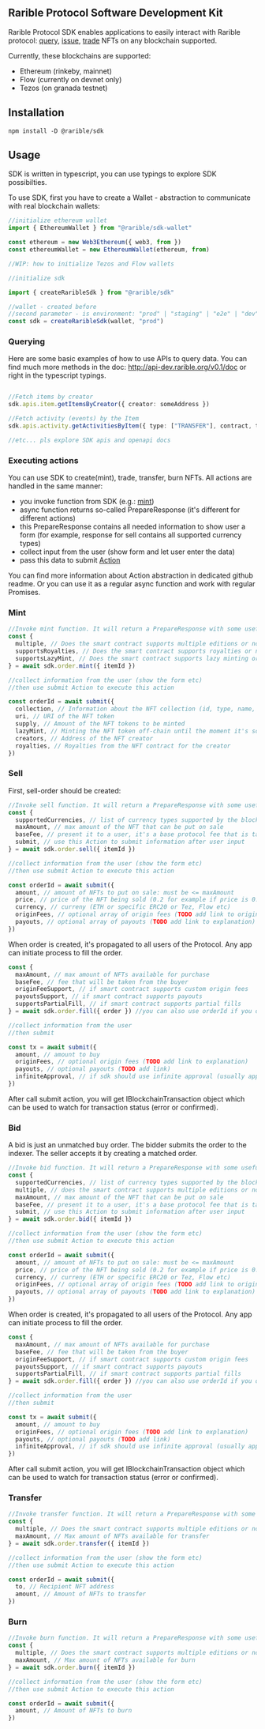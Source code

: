 ## Rarible Protocol Software Development Kit

Rarible Protocol SDK enables applications to easily interact with Rarible protocol: [query](#querying), [issue](#mint), [trade](#sell) NFTs on any blockchain supported.

Currently, these blockchains are supported:
- Ethereum (rinkeby, mainnet)
- Flow (currently on devnet only)
- Tezos (on granada testnet)

## Installation
```angular2html
npm install -D @rarible/sdk
```
## Usage

SDK is written in typescript, you can use typings to explore SDK possibilties.

To use SDK, first you have to create a Wallet - abstraction to communicate with real blockchain wallets:

```ts
//initialize ethereum wallet
import { EthereumWallet } from "@rarible/sdk-wallet"

const ethereum = new Web3Ethereum({ web3, from })
const ethereumWallet = new EthereumWallet(ethereum, from) 
```

```ts
//WIP: how to initialize Tezos and Flow wallets
```

```ts
//initialize sdk

import { createRaribleSdk } from "@rarible/sdk"

//wallet - created before
//second parameter - is environment: "prod" | "staging" | "e2e" | "dev"
const sdk = createRaribleSdk(wallet, "prod")
```

### Querying

Here are some basic examples of how to use APIs to query data. You can find much more methods in the doc: http://api-dev.rarible.org/v0.1/doc or right in the typescript typings. 

```ts

//Fetch items by creator
sdk.apis.item.getItemsByCreator({ creator: someAddress })

//Fetch activity (events) by the Item
sdk.apis.activity.getActivitiesByItem({ type: ["TRANSFER"], contract, tokenId })

//etc... pls explore SDK apis and openapi docs
```

### Executing actions

You can use SDK to create(mint), trade, transfer, burn NFTs. All actions are handled in the same manner:
- you invoke function from SDK (e.g.: [mint](#mint))
- async function returns so-called PrepareResponse (it's different for different actions)
- this PrepareResponse contains all needed information to show user a form (for example, response for sell contains all supported currency types)
- collect input from the user (show form and let user enter the data)
- pass this data to submit [Action](https://github.com/rarible/ts-common/tree/master/packages/action)

You can find more information about Action abstraction in dedicated github readme. Or you can use it as a regular async function and work with regular Promises.

### Mint

```ts
//Invoke mint function. It will return a PrepareResponse with some useful information 
const { 
  multiple, // Does the smart contract supports multiple editions or not
  supportsRoyalties, // Does the smart contract supports royalties or not
  supportsLazyMint, // Does the smart contract supports lazy minting or not
} = await sdk.order.mint({ itemId })

//collect information from the user (show the form etc)
//then use submit Action to execute this action

const orderId = await submit({
  collection, // Information about the NFT collection (id, type, name, etc.)
  uri, // URI of the NFT token
  supply, // Amount of the NFT tokens to be minted
  lazyMint, // Minting the NFT token off-chain until the moment it's sold to its first buyer
  creators, // Address of the NFT creator
  royalties, // Royalties from the NFT contract for the creator
})
```

### Sell

First, sell-order should be created:

```ts
//Invoke sell function. It will return a PrepareResponse with some useful information 
const { 
  supportedCurrencies, // list of currency types supported by the blockchain (ETH, ERC20 etc.)
  maxAmount, // max amount of the NFT that can be put on sale
  baseFee, // present it to a user, it's a base protocol fee that is taken on the trade
  submit, // use this Action to submit information after user input
} = await sdk.order.sell({ itemId })

//collect information from the user (show the form etc)
//then use submit Action to execute this action

const orderId = await submit({
  amount, // amount of NFTs to put on sale: must be <= maxAmount
  price, // price of the NFT being sold (0.2 for example if price is 0.2 ETH)
  currency, // curreny (ETH or specific ERC20 or Tez, Flow etc)
  originFees, // optional array of origin fees (TODO add link to origin fees explanation)
  payouts, // optional array of payouts (TODO add link to explanation)
})
```

When order is created, it's propagated to all users of the Protocol.
Any app can initiate process to fill the order.

```ts
const {
  maxAmount, // max amount of NFTs available for purchase
  baseFee, // fee that will be taken from the buyer
  originFeeSupport, // if smart contract supports custom origin fees
  payoutsSupport, // if smart contract supports payouts
  supportsPartialFill, // if smart contract supports partial fills 
} = await sdk.order.fill({ order }) //you can also use orderId if you don't have order

//collect information from the user 
//then submit

const tx = await submit({
  amount, // amount to buy
  originFees, // optional origin fees (TODO add link to explanation)
  payouts, // optional payouts (TODO add link)
  infiniteApproval, // if sdk should use infinite approval (usually applicable for ERC-20)
})
```

After call submit action, you will get IBlockchainTransaction object which can be used to watch for transaction status (error or confirmed).

### Bid

A bid is just an unmatched buy order. The bidder submits the order to the indexer. The seller accepts it by creating a matched order.

```ts
//Invoke bid function. It will return a PrepareResponse with some useful information 
const { 
  supportedCurrencies, // list of currency types supported by the blockchain (ETH, ERC20 etc.)
  multiple, // does the smart contract supports multiple editions or not
  maxAmount, // max amount of the NFT that can be put on sale
  baseFee, // present it to a user, it's a base protocol fee that is taken on the trade
  submit, // use this Action to submit information after user input
} = await sdk.order.bid({ itemId })

//collect information from the user (show the form etc)
//then use submit Action to execute this action

const orderId = await submit({
  amount, // amount of NFTs to put on sale: must be <= maxAmount
  price, // price of the NFT being sold (0.2 for example if price is 0.2 ETH)
  currency, // curreny (ETH or specific ERC20 or Tez, Flow etc)
  originFees, // optional array of origin fees (TODO add link to origin fees explanation)
  payouts, // optional array of payouts (TODO add link to explanation)
})
```

When order is created, it's propagated to all users of the Protocol.
Any app can initiate process to fill the order.

```ts
const {
  maxAmount, // max amount of NFTs available for purchase
  baseFee, // fee that will be taken from the buyer
  originFeeSupport, // if smart contract supports custom origin fees
  payoutsSupport, // if smart contract supports payouts
  supportsPartialFill, // if smart contract supports partial fills 
} = await sdk.order.fill({ order }) //you can also use orderId if you don't have order

//collect information from the user 
//then submit

const tx = await submit({
  amount, // amount to buy
  originFees, // optional origin fees (TODO add link to explanation)
  payouts, // optional payouts (TODO add link)
  infiniteApproval, // if sdk should use infinite approval (usually applicable for ERC-20)
})
```

After call submit action, you will get IBlockchainTransaction object which can be used to watch for transaction status (error or confirmed).

### Transfer

```ts
//Invoke transfer function. It will return a PrepareResponse with some useful information 
const { 
  multiple, // Does the smart contract supports multiple editions or not
  maxAmount, // Max amount of NFTs available for transfer
} = await sdk.order.transfer({ itemId })

//collect information from the user (show the form etc)
//then use submit Action to execute this action

const orderId = await submit({
  to, // Recipient NFT address
  amount, // Amount of NFTs to transfer
})
```

### Burn

```ts
//Invoke burn function. It will return a PrepareResponse with some useful information 
const { 
  multiple, // Does the smart contract supports multiple editions or not
  maxAmount, // Max amount of NFTs available for burn
} = await sdk.order.burn({ itemId })

//collect information from the user (show the form etc)
//then use submit Action to execute this action

const orderId = await submit({
  amount, // Amount of NFTs to burn
})
```
